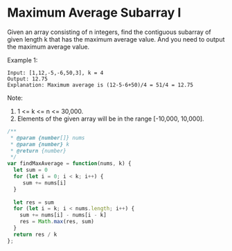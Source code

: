 # Maximum Average Subarray I

Given an array consisting of n integers, find the contiguous subarray of given length k that has the maximum average value. And you need to output the maximum average value.

Example 1:

    Input: [1,12,-5,-6,50,3], k = 4
    Output: 12.75
    Explanation: Maximum average is (12-5-6+50)/4 = 51/4 = 12.75
 

Note:

  1. 1 <= k <= n <= 30,000.
  2. Elements of the given array will be in the range [-10,000, 10,000].


```JavaScript
/**
 * @param {number[]} nums
 * @param {number} k
 * @return {number}
 */
var findMaxAverage = function(nums, k) {
  let sum = 0
  for (let i = 0; i < k; i++) {
     sum += nums[i]
  }
  
  let res = sum
  for (let i = k; i < nums.length; i++) {
    sum += nums[i] - nums[i - k]
    res = Math.max(res, sum)
  }
  return res / k
};
```